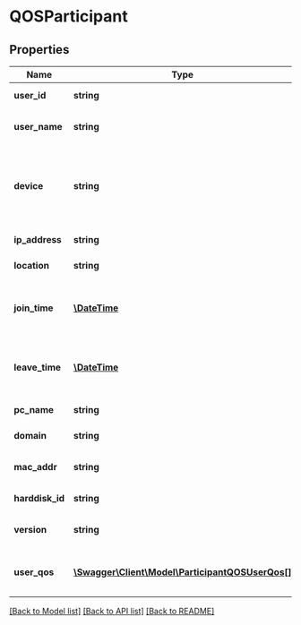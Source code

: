 # QOSParticipant

## Properties
Name | Type | Description | Notes
------------ | ------------- | ------------- | -------------
**user_id** | **string** | Participant ID. | [optional] 
**user_name** | **string** | Participant display name. | [optional] 
**device** | **string** | The type of device using which the participant joined the meeting. | [optional] 
**ip_address** | **string** | Participant&#39;s IP address. | [optional] 
**location** | **string** | Participant&#39;s location. | [optional] 
**join_time** | [**\DateTime**](\DateTime.md) | The time at which participant joined the meeting. | [optional] 
**leave_time** | [**\DateTime**](\DateTime.md) | The time at which participant left the meeting. | [optional] 
**pc_name** | **string** | Participant&#39;s PC name. | [optional] 
**domain** | **string** | Participant&#39;s PC domain. | [optional] 
**mac_addr** | **string** | Participant&#39;s MAC address. | [optional] 
**harddisk_id** | **string** | Participant&#39;s hard disk ID. | [optional] 
**version** | **string** | Participant&#39;s Zoom Client version. | [optional] 
**user_qos** | [**\Swagger\Client\Model\ParticipantQOSUserQos[]**](ParticipantQOSUserQos.md) | Quality of service provided to the user. | [optional] 

[[Back to Model list]](../README.md#documentation-for-models) [[Back to API list]](../README.md#documentation-for-api-endpoints) [[Back to README]](../README.md)


